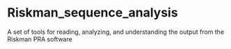 # Riskman_sequence_analysis
A set of tools for reading, analyzing, and understanding the output from the Riskman PRA software
